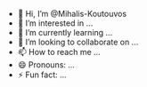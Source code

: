 - 👋 Hi, I’m @Mihalis-Koutouvos
- 👀 I’m interested in ...
- 🌱 I’m currently learning ...
- 💞️ I’m looking to collaborate on ...
- 📫 How to reach me ...
- 😄 Pronouns: ...
- ⚡ Fun fact: ...

<!---
Mihalis-Koutouvos/Mihalis-Koutouvos is a ✨ special ✨ repository because its `README.md` (this file) appears on your GitHub profile.
You can click the Preview link to take a look at your changes.
--->
